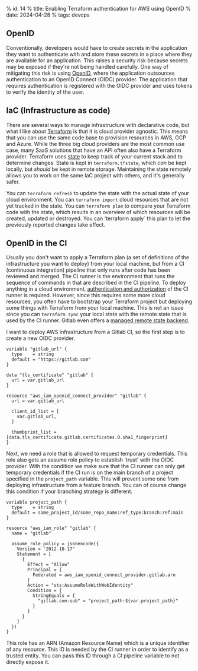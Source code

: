 % id: 14
% title: Enabling Terraform authentication for AWS using OpenID
% date: 2024-04-28
% tags: devops

## OpenID

Conventionally, developers would have to create secrets in the application they want to authenticate with and store these secrets in a place where they are available for an application. This raises a security risk because secrets may be exposed if they're not being handled carefully. One way of mitigating this risk is using [OpenID](https://openid.net/developers/how-connect-works/), where the application outsources authentication to an OpenID Connect (OIDC) provider. The application that requires authentication is registered with the OIDC provider and uses tokens to verify the identity of the user.

## IaC (Infrastructure as code)

There are several ways to manage infrastructure with declarative code, but what I like about [Terraform](https://www.terraform.io/) is that it is cloud provider agnostic. This means that you can use the same code base to provision resources in AWS, GCP and Azure. While the three big cloud providers are the most common use case, many SaaS solutions that have an API often also have a Terraform provider. Terraform uses [state](https://developer.hashicorp.com/terraform/language/state) to keep track of your current stack and to determine changes. State is kept in `terraform.tfstate`, which _can_ be kept locally, but _should_ be kept in remote storage. Maintaining the state remotely allows you to work on the same IaC project with others, and it's generally safer.

You can `terraform refresh` to update the state with the actual state of your cloud environment. You can `terraform import` cloud resources that are not yet tracked in the state. You can `terraform plan` to compare your Terraform code with the state, which results in an overview of which resources will be created, updated or destroyed. You can 'terraform apply` this plan to let the previously reported changes take effect.

## OpenID in the CI

Usually you don't want to apply a Terraform plan (a set of definitions of the infrastructure you want to deploy) from your local machine, but from a CI (continuous integration) pipeline that only runs after code has been reviewed and merged. The CI runner is the environment that runs the sequence of commands in that are described in the CI pipeline. To deploy anything in a cloud environment, [authentication and authorization](https://auth0.com/docs/get-started/identity-fundamentals/authentication-and-authorization) of the CI runner is required. However, since this requires some more cloud resources, you often have to bootstrap your Terraform project but deploying some things with Terraform from your local machine. This is not an issue since you can `terraform sync` your local state with the remote state that is used by the CI runner. Gitlab even offers a [managed remote state backend](https://docs.gitlab.com/ee/user/infrastructure/iac/terraform_state.html).

I want to deploy AWS infrastructure from a Gitlab CI, so the first step is to create a new OIDC provider.

```hcl
variable "gitlab_url" {
  type    = string
  default = "https://gitlab.com"
}

data "tls_certificate" "gitlab" {
  url = var.gitlab_url
}

resource "aws_iam_openid_connect_provider" "gitlab" {
  url = var.gitlab_url

  client_id_list = [
    var.gitlab_url,
  ]

  thumbprint_list = [data.tls_certificate.gitlab.certificates.0.sha1_fingerprint]
}
```

Next, we need a role that is allowed to request temporary credentials. This role also gets an assume role policy to establish 'trust' with the OIDC provider. With the condition we make sure that the CI runner can only get temporary credentials if the CI run is on the main branch of a project specified in the `project_path` variable. This will prevent some one from deploying infrastructure from a feature branch. You can of course change this condition if your branching strategy is different.

```hcl
variable project_path {
  type    = string
  default = some_project_id/some_repo_name:ref_type:branch:ref:main
}

resource "aws_iam_role" "gitlab" {
  name = "gitlab"

  assume_role_policy = jsonencode({
    Version = "2012-10-17"
    Statement = [
      {
        Effect = "Allow"
        Principal = {
          Federated = aws_iam_openid_connect_provider.gitlab.arn
        }
        Action = "sts:AssumeRoleWithWebIdentity"
        Condition = {
          StringEquals = {
            "gitlab.com:sub" = "project_path:${var.project_path}"
          }
        }
      }
    ]
  })
}
```

This role has an ARN (Amazon Resource Name) which is a unique identifier of any resource. This ID is needed by the CI runner in order to identify as a trusted entity. You can pass this ID through a CI pipeline variable to not directly expose it.
